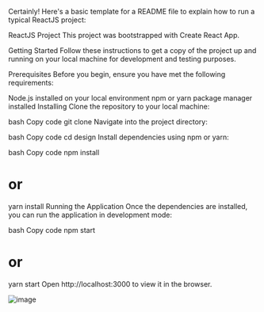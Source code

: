 
Certainly! Here's a basic template for a README file to explain how to run a typical ReactJS project:

ReactJS Project
This project was bootstrapped with Create React App.

Getting Started
Follow these instructions to get a copy of the project up and running on your local machine for development and testing purposes.

Prerequisites
Before you begin, ensure you have met the following requirements:

Node.js installed on your local environment
npm or yarn package manager installed
Installing
Clone the repository to your local machine:

bash
Copy code
git clone <repository-url>
Navigate into the project directory:

bash
Copy code
cd design
Install dependencies using npm or yarn:

bash
Copy code
npm install
# or
yarn install
Running the Application
Once the dependencies are installed, you can run the application in development mode:

bash
Copy code
npm start
# or
yarn start
Open http://localhost:3000 to view it in the browser.


![image](https://github.com/user-attachments/assets/b4a3148f-70df-47c8-9a25-5f835e5af8cd)

